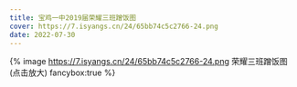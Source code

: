 ```yaml
---
title: 宝鸡一中2019届荣耀三班蹭饭图
cover: https://7.isyangs.cn/24/65bb74c5c2766-24.png
date: 2022-07-30
---
```


{% image https://7.isyangs.cn/24/65bb74c5c2766-24.png 荣耀三班蹭饭图(点击放大) fancybox:true %}